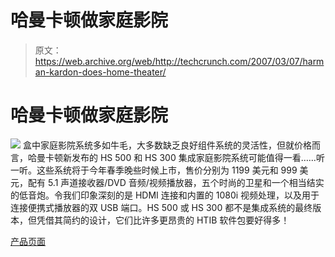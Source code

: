 # 哈曼卡顿做家庭影院

> 原文：<https://web.archive.org/web/http://techcrunch.com/2007/03/07/harman-kardon-does-home-theater/>

# 哈曼卡顿做家庭影院

![](img/5f384d7f5463c021733c3c1353667961.png)
盒中家庭影院系统多如牛毛，大多数缺乏良好组件系统的灵活性，但就价格而言，哈曼卡顿新发布的 HS 500 和 HS 300 集成家庭影院系统可能值得一看……听一听。这些系统将于今年春季晚些时候上市，售价分别为 1199 美元和 999 美元，配有 5.1 声道接收器/DVD 音频/视频播放器，五个时尚的卫星和一个相当结实的低音炮。令我们印象深刻的是 HDMI 连接和内置的 1080i 视频处理，以及用于连接便携式播放器的双 USB 端口。HS 500 或 HS 300 都不是集成系统的最终版本，但凭借其简约的设计，它们比许多更昂贵的 HTIB 软件包要好得多！

[产品页面](https://web.archive.org/web/20210301022911/http://www.harmankardon.com/)